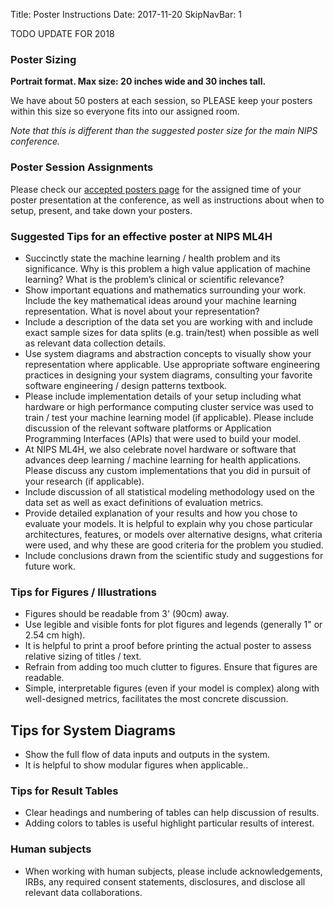 Title: Poster Instructions
Date: 2017-11-20
SkipNavBar: 1

TODO UPDATE FOR 2018

### Poster Sizing

**Portrait format. Max size: 20 inches wide and 30 inches tall.**

We have about 50 posters at each session, so PLEASE keep your posters within this size so everyone fits into our assigned room.

*Note that this is different than the suggested poster size for the main NIPS conference.*

### Poster Session Assignments

Please check our <a href="posters.html">accepted posters page</a> for the assigned time of your poster presentation at the conference, as well as instructions about when to setup, present, and take down your posters.

### Suggested Tips for an effective poster at NIPS ML4H

* Succinctly state the machine learning / health problem and its significance. Why is this problem a high value application of machine learning? What is the problem’s clinical or scientific relevance?
* Show important equations and mathematics surrounding your work. Include the key mathematical  ideas around your machine learning representation. What is novel about your representation?
* Include a description of the data set you are working with and include exact sample sizes for data splits (e.g. train/test) when possible as well as relevant data collection details.
* Use system diagrams and abstraction concepts to visually show your representation where applicable. Use appropriate software engineering practices in designing your system diagrams, consulting your favorite software engineering / design patterns textbook.
* Please include implementation details of your setup including what hardware or high performance computing cluster service was used to train / test your machine learning model (if applicable). Please include discussion of the relevant software platforms or Application Programming Interfaces (APIs) that were used to build your model. 
* At NIPS ML4H, we also celebrate novel hardware or software that advances deep learning / machine learning for health applications. Please discuss any custom implementations that you did in pursuit of your research (if applicable).
* Include discussion of all statistical modeling methodology used on the data set as well as exact definitions of evaluation metrics.
* Provide detailed explanation of your results and how you chose to evaluate your models. It is helpful to explain why you chose particular architectures, features, or models over alternative designs, what criteria were used, and why these are good criteria for the problem you studied.
* Include conclusions drawn from the scientific study and suggestions for future work.

### Tips for Figures / Illustrations

* Figures should be readable from 3' (90cm) away.
* Use legible and visible fonts for plot figures and legends (generally 1" or 2.54 cm high). 
* It is helpful to print a proof before printing the actual poster to assess relative sizing of titles / text.
* Refrain from adding too much clutter to figures. Ensure that figures are readable. 
* Simple, interpretable figures (even if your model is complex) along with well-designed metrics, facilitates the most concrete discussion.

## Tips for System Diagrams

* Show the full flow of data inputs and outputs in the system.
* It is helpful to show modular figures when applicable..

### Tips for Result Tables

* Clear headings and numbering of tables can help discussion of results.
* Adding colors to tables is useful highlight particular results of interest.

### Human subjects

* When working with human subjects, please include acknowledgements, IRBs, any required consent statements, disclosures, and disclose all relevant data collaborations.

